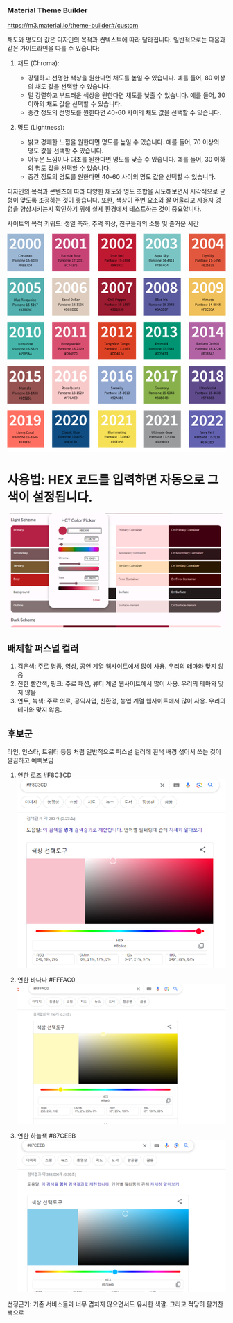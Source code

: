 ### Material Theme Builder

https://m3.material.io/theme-builder#/custom

채도와 명도의 값은 디자인의 목적과 컨텍스트에 따라 달라집니다. 일반적으로는 다음과 같은 가이드라인을 따를 수 있습니다:

1. 채도 (Chroma):

   - 강렬하고 선명한 색상을 원한다면 채도를 높일 수 있습니다. 예를 들어, 80 이상의 채도 값을 선택할 수 있습니다.
   - 덜 강렬하고 부드러운 색상을 원한다면 채도를 낮출 수 있습니다. 예를 들어, 30 이하의 채도 값을 선택할 수 있습니다.
   - 중간 정도의 선명도를 원한다면 40-60 사이의 채도 값을 선택할 수 있습니다.

2. 명도 (Lightness):
   - 밝고 경쾌한 느낌을 원한다면 명도를 높일 수 있습니다. 예를 들어, 70 이상의 명도 값을 선택할 수 있습니다.
   - 어두운 느낌이나 대조를 원한다면 명도를 낮출 수 있습니다. 예를 들어, 30 이하의 명도 값을 선택할 수 있습니다.
   - 중간 정도의 명도를 원한다면 40-60 사이의 명도 값을 선택할 수 있습니다.

디자인의 목적과 콘텐츠에 따라 다양한 채도와 명도 조합을 시도해보면서 시각적으로 균형이 맞도록 조정하는 것이 좋습니다. 또한, 색상이 주변 요소와 잘 어울리고 사용자 경험을 향상시키는지 확인하기 위해 실제 환경에서 테스트하는 것이 중요합니다.

사이트의 목적 키워드: 생일 축하, 추억 회상, 친구들과의 소통 및 즐거운 시간

![올해의 색](./img/00~22올해의%20색.png)

# 사용법: HEX 코드를 입력하면 자동으로 그 색이 설정됩니다.

![사용법](./img/2023올해의%20색.png)

## 배제할 퍼스널 컬러

1. 검은색: 주로 명품, 영상, 공연 계열 웹사이트에서 많이 사용. 우리의 테마와 맞지 않음
2. 진한 빨간색, 핑크: 주로 패션, 뷰티 계열 웹사이트에서 많이 사용. 우리의 테마와 맞지 않음
3. 연두, 녹색: 주로 의료, 공익사업, 친환경, 농업 계열 웹사이트에서 많이 사용. 우리의 테마와 맞지 않음.

## 후보군

라인, 인스타, 트위터 등등 처럼 일반적으로 퍼스널 컬러에 흰색 배경 섞어서 쓰는 것이 깔끔하고 예뻐보임

1. 연한 로즈 #F8C3CD
   ![연한 로즈](./img/연한로즈.png)

2. 연한 바나나 #FFFAC0
   ![연한 바나나](./img/연한바나나.png)

3. 연한 하늘색 #87CEEB
   ![연한 하늘색](./img/연한하늘색.png)

선정근거: 기존 서비스들과 너무 겹치지 않으면서도 유사한 색깔. 그리고 적당히 활기찬 색으로
